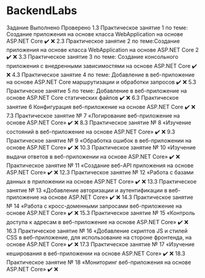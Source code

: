 # BackendLabs
Задание	Выполнено	Проверено
1.3 Практическое занятие 1 по теме: Создание приложения на основе класса WebApplication на основе ASP.NET Core	✔️	❌
2.3 Практическое занятие 2 по теме:Создание приложения на основе класса WebApplication на основе ASP.NET Core 2	✔️	❌
3.3 Практическое занятие 3 по теме: Создание консольного приложения с внедренными зависимостями на основе ASP.NET Core	✔️	❌
4.3 Практическое занятие 4 по теме: Добавление в веб-приложение на основе ASP.NET Core маршрутизации и обработки запросов	✔️	❌
5.3 Практическое занятие 5 по теме: Добавление в веб-приложение на основе ASP.NET Core статических файлов	✔️	❌
6.3 Практическое занятие 6 Конфигурация веб-приложение на основе ASP.NET Core	✔️	❌
7.3 Практическое занятие № 7 «Логирование веб-приложение на основе ASP.NET Core»	✔️	❌
8.3 Практическое занятие № 8 «Изучение состояний в веб-приложение на основе ASP.NET Core»	✔️	❌
9.3 Практическое занятие № 9 «Обработка ошибок в веб-приложении на основе ASP.NET Core»	✔️	❌
10.3 Практическое занятие № 10 «Изучение выдачи ответов в веб-приложении на основе ASP.NET Core»	✔️	❌
Практическое занятие № 11 «Создание веб-API приложения на основе ASP.NET Core»	✔️	❌
12.3 Практическое занятие № 12 «Работа с базами данных в приложении на основе ASP.NET Core»	✔️	❌
13.3 Практическое занятие № 13 «Добавление авторизации и аутентификации в веб-приложение на основе ASP.NET Core»	✔️	❌
14.3 Практическое занятие № 14 «Работа с кросс-доменными запросами веб-приложение на основе ASP.NET Core»	✔️	❌
15.3 Практическое занятие № 15 «Контроль доступа к адресам в веб-приложение на основе ASP.NET Core»	✔️	❌
16.3 Практическое занятие № 16 «Добавление скриптов JS и стилей CSS в веб-приложение, для использование на стороне фронтенда, на основе ASP.NET Core»	✔️	❌
17.3 Практическое занятие № 17 «Изучение кеширования в веб-приложении на основе ASP.NET Core»	✔️	❌
18.3 Практическое занятие № 18 «Мониторинг веб-приложения на основе ASP.NET Core»	✔️	❌

